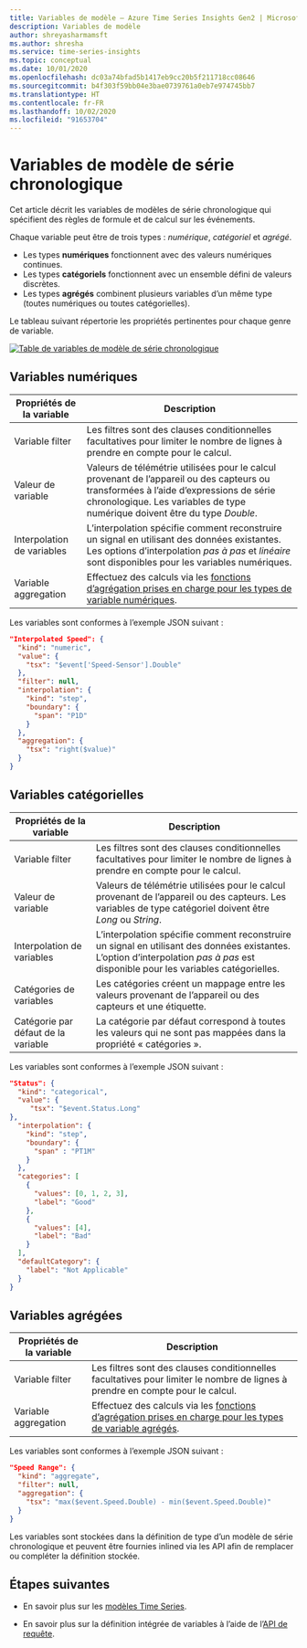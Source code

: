 ```yaml
---
title: Variables de modèle – Azure Time Series Insights Gen2 | Microsoft Docs
description: Variables de modèle
author: shreyasharmamsft
ms.author: shresha
ms.service: time-series-insights
ms.topic: conceptual
ms.date: 10/01/2020
ms.openlocfilehash: dc03a74bfad5b1417eb9cc20b5f211718cc08646
ms.sourcegitcommit: b4f303f59bb04e3bae0739761a0eb7e974745bb7
ms.translationtype: HT
ms.contentlocale: fr-FR
ms.lasthandoff: 10/02/2020
ms.locfileid: "91653704"
---
```

# <a name="time-series-model-variables"></a>Variables de modèle de série chronologique

Cet article décrit les variables de modèles de série chronologique qui spécifient des règles de formule et de calcul sur les événements.

Chaque variable peut être de trois types : *numérique*, *catégoriel* et *agrégé*.

* Les types **numériques** fonctionnent avec des valeurs numériques continues.
* Les types **catégoriels** fonctionnent avec un ensemble défini de valeurs discrètes.
* Les types **agrégés** combinent plusieurs variables d’un même type (toutes numériques ou toutes catégorielles).

Le tableau suivant répertorie les propriétés pertinentes pour chaque genre de variable.

[![Table de variables de modèle de série chronologique](media/v2-update-tsm/time-series-model-variable-table.png)](media/v2-update-tsm/time-series-model-variable-table.png#lightbox)

## <a name="numeric-variables"></a>Variables numériques

| Propriétés de la variable | Description |
| --- | ---|
| Variable filter | Les filtres sont des clauses conditionnelles facultatives pour limiter le nombre de lignes à prendre en compte pour le calcul. |
| Valeur de variable | Valeurs de télémétrie utilisées pour le calcul provenant de l’appareil ou des capteurs ou transformées à l’aide d’expressions de série chronologique. Les variables de type numérique doivent être du type *Double*.|
| Interpolation de variables | L’interpolation spécifie comment reconstruire un signal en utilisant des données existantes. Les options d’interpolation *pas à pas* et *linéaire* sont disponibles pour les variables numériques. |
| Variable aggregation | Effectuez des calculs via les [fonctions d’agrégation prises en charge pour les types de variable numériques](https://docs.microsoft.com/rest/api/time-series-insights/reference-time-series-expression-syntax#numeric-variable-kind). |

Les variables sont conformes à l’exemple JSON suivant :

```JSON
"Interpolated Speed": {
  "kind": "numeric",
  "value": {
    "tsx": "$event['Speed-Sensor'].Double"
  },
  "filter": null,
  "interpolation": {
    "kind": "step",
    "boundary": {
      "span": "P1D"
    }
  },
  "aggregation": {
    "tsx": "right($value)"
  }
}
```

## <a name="categorical-variables"></a>Variables catégorielles

| Propriétés de la variable | Description |
| --- | ---|
| Variable filter | Les filtres sont des clauses conditionnelles facultatives pour limiter le nombre de lignes à prendre en compte pour le calcul. |
| Valeur de variable | Valeurs de télémétrie utilisées pour le calcul provenant de l’appareil ou des capteurs. Les variables de type catégoriel doivent être *Long* ou *String*. |
| Interpolation de variables | L’interpolation spécifie comment reconstruire un signal en utilisant des données existantes. L’option d’interpolation *pas à pas* est disponible pour les variables catégorielles. |
| Catégories de variables | Les catégories créent un mappage entre les valeurs provenant de l’appareil ou des capteurs et une étiquette. |
| Catégorie par défaut de la variable | La catégorie par défaut correspond à toutes les valeurs qui ne sont pas mappées dans la propriété « catégories ». |

Les variables sont conformes à l’exemple JSON suivant :

```JSON
"Status": {
  "kind": "categorical",
  "value": {
     "tsx": "$event.Status.Long"
},
  "interpolation": {
    "kind": "step",
    "boundary": {
      "span" : "PT1M"
    }
  },
  "categories": [
    {
      "values": [0, 1, 2, 3],
      "label": "Good"
    },
    {
      "values": [4],
      "label": "Bad"
    }
  ],
  "defaultCategory": {
    "label": "Not Applicable"
  }
}
```

## <a name="aggregate-variables"></a>Variables agrégées

| Propriétés de la variable | Description |
| --- | ---|
| Variable filter | Les filtres sont des clauses conditionnelles facultatives pour limiter le nombre de lignes à prendre en compte pour le calcul. |
| Variable aggregation | Effectuez des calculs via les [fonctions d’agrégation prises en charge pour les types de variable agrégés](https://docs.microsoft.com/rest/api/time-series-insights/reference-time-series-expression-syntax#aggregate-variable-kind). |

Les variables sont conformes à l’exemple JSON suivant :

```JSON
"Speed Range": {
  "kind": "aggregate",
  "filter": null,
  "aggregation": {
    "tsx": "max($event.Speed.Double) - min($event.Speed.Double)"
  }
}
```

Les variables sont stockées dans la définition de type d’un modèle de série chronologique et peuvent être fournies inlined via les API afin de remplacer ou compléter la définition stockée.

## <a name="next-steps"></a>Étapes suivantes

* En savoir plus sur les [modèles Time Series](./concepts-model-overview.md).

* En savoir plus sur la définition intégrée de variables à l’aide de l’[API de requête](./concepts-query-overview.md).
